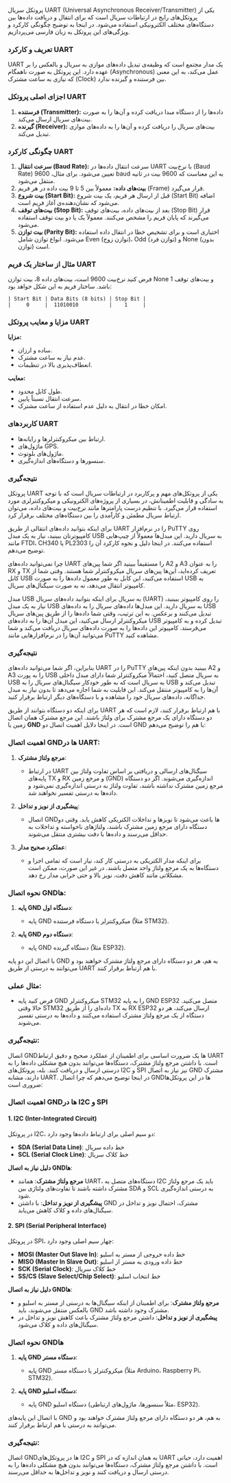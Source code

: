 پروتکل سریال 
UART (Universal Asynchronous Receiver/Transmitter)
 یکی از پروتکل‌های رایج در ارتباطات سریال است که برای انتقال و دریافت داده‌ها بین دستگاه‌های مختلف الکترونیکی استفاده می‌شود. در اینجا به توضیح چگونگی کارکرد و ویژگی‌های این پروتکل به زبان فارسی می‌پردازیم.

### تعریف و کارکرد UART
UART
 یک مدار مجتمع است که وظیفه‌ی تبدیل داده‌های موازی به سریال و بالعکس را بر عهده دارد. این پروتکل به صورت ناهمگام 
 (Asynchronous)
  عمل می‌کند، به این معنی که نیازی به ساعت مشترک 
(Clock)
 بین فرستنده و گیرنده ندارد.

### اجزای اصلی پروتکل UART
1. **فرستنده (Transmitter):** داده‌ها را از دستگاه مبدا دریافت کرده و آن‌ها را به صورت بیت‌های سریال ارسال می‌کند.
2. **گیرنده (Receiver):** بیت‌های سریال را دریافت کرده و آن‌ها را به داده‌های موازی تبدیل می‌کند.

### چگونگی کارکرد UART
1. **سرعت انتقال (Baud Rate):** سرعت انتقال داده‌ها در 
UART
 با نرخ‌بیت 
(Baud Rate) تعیین می‌شود. برای مثال، 9600
 baud
  به این معناست که 
 9600
  بیت در ثانیه منتقل می‌شود.
2. **بیت‌های داده:** 
معمولاً بین 5
 تا 9 
بیت داده در هر فریم 
(Frame)
 قرار می‌گیرد.
3. **بیت شروع (Start Bit):** قبل از ارسال هر فریم، یک بیت شروع 
(Start Bit)
 اضافه می‌شود که نشان‌دهنده‌ی آغاز فریم است.
4. **بیت‌های توقف (Stop Bit):** بعد از بیت‌های داده، بیت‌های توقف 
(Stop Bit)
 قرار می‌گیرند که پایان فریم را مشخص می‌کنند. معمولاً یک یا دو بیت توقف استفاده می‌شود.
5. **بیت توازن (Parity Bit):** اختیاری است و برای تشخیص خطا در انتقال داده استفاده می‌شود. انواع توازن شامل 
Even (توازن زوج)، 
Odd (توازن فرد) و 
None (بدون توازن) است.

### مثال از ساختار یک فریم UART
فرض کنید نرخ‌بیت 
9600 
است، بیت‌های داده 
8،
 بیت توازن 
None 
و بیت‌های توقف 1 باشد. ساختار فریم به این شکل خواهد بود:

```
| Start Bit | Data Bits (8 bits) | Stop Bit |
|     0     |  11010010          |    1     |
```

### مزایا و معایب پروتکل UART
**مزایا:**
- ساده و ارزان.
- عدم نیاز به ساعت مشترک.
- انعطاف‌پذیری بالا در تنظیمات.

**معایب:**
- طول کابل محدود.
- سرعت انتقال نسبتاً پایین.
- امکان خطا در انتقال به دلیل عدم استفاده از ساعت مشترک.

### کاربردهای UART
- ارتباط بین میکروکنترلرها و رایانه‌ها.
- ماژول‌های GPS.
- ماژول‌های بلوتوث.
- سنسورها و دستگاه‌های اندازه‌گیری.

### نتیجه‌گیری
پروتکل 
UART
 یکی از پروتکل‌های مهم و پرکاربرد در ارتباطات سریال است که با توجه به سادگی و قابلیت اطمینانش، در بسیاری از پروژه‌های الکترونیکی و میکروکنترلری مورد استفاده قرار می‌گیرد. با تنظیم درست پارامترها مانند نرخ‌بیت و بیت‌های داده، می‌توان ارتباط سریال مطمئن و کارآمدی را بین دستگاه‌های مختلف برقرار کرد.

برای اینکه بتوانید داده‌های انتقالی از طریق 
UART
 را در نرم‌افزار 
PuTTY
 روی کامپیوترتان ببینید، نیاز به یک مبدل 
USB
 به سریال دارید. این مبدل‌ها معمولاً از چیپ‌هایی مانند 
FTDI، CH340 یا PL2303
 استفاده می‌کنند. در اینجا دلیل و نحوه کارکرد آن را توضیح می‌دهم.

چرا نمی‌توانید داده‌های 
UART
 را مستقیماً ببینید
اگر شما پین‌های 
A2 و A3
 را به عنوان 
RX و TX
 تعریف کرده‌اید، این‌ها پین‌های سریال میکروکنترلر شما هستند. وقتی شما از کابل 
 USB
  استفاده می‌کنید، این کابل به طور معمول داده‌ها را به صورت 
 USB
  به کامپیوتر انتقال می‌دهد، نه به صورت سیگنال‌های سریال.

مبدل 
USB به سریال
برای اینکه بتوانید داده‌های سریال 
(UART)
 را روی کامپیوتر ببینید، نیاز به یک مبدل 
 USB
  به سریال دارید. این مبدل‌ها داده‌های سریال را به داده‌های 
 USB
  تبدیل می‌کنند و برعکس. به این ترتیب، وقتی شما داده‌ها را از طریق پین‌های سریال میکروکنترلر ارسال می‌کنید، این مبدل آن‌ها را به داده‌های 
 USB
  تبدیل کرده و به کامپیوتر می‌فرستد. کامپیوتر این داده‌ها را به صورت داده‌های سریال دریافت می‌کند و شما می‌توانید آن‌ها را در نرم‌افزارهایی مانند 
 PuTTY
  مشاهده کنید.

  ### نتیجه‌گیری
بنابراین، اگر شما می‌توانید داده‌های 
UART
 را در 
 PuTTY
  ببینید بدون اینکه پین‌های 
  A2 و A3 را به پورت 
  USB به سریال متصل کنید، احتمالاً میکروکنترلر شما دارای مبدل داخلی 
  USB به سریال است که به طور خودکار سیگنال‌های سریال را به 
  USB تبدیل می‌کند و آن‌ها را به کامپیوتر منتقل می‌کند. این قابلیت به شما اجازه می‌دهد تا بدون نیاز به مبدل جداگانه، داده‌های سریال خود را مشاهده و با دستگاه‌های دیگر ارتباط برقرار کنید.

  برای اینکه دو دستگاه بتوانند از طریق UART با هم ارتباط برقرار کنند، لازم است که هر دو دستگاه دارای یک مرجع مشترک برای ولتاژ باشند. این مرجع مشترک همان اتصال زمین یا **GND** است. در اینجا دلایل اهمیت اتصال دو GND با هم را توضیح می‌دهم:

### اهمیت اتصال GND‌ها در UART:

1. **مرجع ولتاژ مشترک**:
   - در ارتباط 
   UART
    سیگنال‌های ارسالی و دریافتی بر اساس تفاوت ولتاژ بین پایه‌های 
    TX و RX 
    و مرجع زمین 
    (GND)
     اندازه‌گیری می‌شوند. اگر دو دستگاه مرجع زمین مشترک نداشته باشند، تفاوت ولتاژ به درستی اندازه‌گیری نمی‌شود و داده‌ها به درستی تفسیر نخواهند شد.

2. **پیشگیری از نویز و تداخل**:
   - اتصال GND‌ها باعث می‌شود تا نویزها و تداخلات الکتریکی کاهش یابد. وقتی دو دستگاه دارای مرجع زمین مشترک باشند، ولتاژهای ناخواسته و تداخلات به حداقل می‌رسند و داده‌ها با دقت بیشتری منتقل می‌شوند.

3. **عملکرد صحیح مدار**:
   - برای اینکه مدار الکتریکی به درستی کار کند، نیاز است که تمامی اجزا و دستگاه‌ها به یک مرجع ولتاژ واحد متصل باشند. در غیر این صورت، ممکن است مشکلاتی مانند کاهش دقت، نویز بالا و حتی خرابی مدار رخ دهد.

### نحوه اتصال GND‌ها:

1. **پایه GND دستگاه اول**:
   - پایه GND میکروکنترلر یا دستگاه فرستنده (مثلاً STM32).

2. **پایه GND دستگاه دوم**:
   - پایه GND دستگاه گیرنده (مثلاً ESP32).

با اتصال این دو پایه GND به هم، هر دو دستگاه دارای مرجع ولتاژ مشترک خواهند بود و می‌توانند به درستی از طریق UART با هم ارتباط برقرار کنند.

### مثال عملی:

- فرض کنید پایه GND میکروکنترلر STM32 را به پایه GND ESP32 متصل می‌کنید. حالا وقتی STM32 داده‌ای را از طریق TX به RX ESP32 ارسال می‌کند، هر دو دستگاه از یک مرجع ولتاژ مشترک استفاده می‌کنند و داده‌ها به درستی تفسیر می‌شوند.

### نتیجه‌گیری:

اتصال GND‌ها یک ضرورت اساسی برای اطمینان از عملکرد صحیح و دقیق ارتباط UART است. با داشتن مرجع ولتاژ مشترک، دستگاه‌ها می‌توانند بدون هیچ مشکلی داده‌ها را به درستی ارسال و دریافت کنند.
بله، پروتکل‌های I2C و SPI نیز نیاز به اتصال GND مشترک دارند، مشابه UART. در اینجا توضیح می‌دهم که چرا اتصال GND‌ها در این پروتکل‌ها ضروری است:

### اهمیت اتصال GND‌ها در I2C و SPI

#### 1. **I2C (Inter-Integrated Circuit)**

در پروتکل I2C، دو سیم اصلی برای ارتباط داده‌ها وجود دارد:
- **SDA (Serial Data Line)**: خط داده سریال
- **SCL (Serial Clock Line)**: خط کلاک سریال

**دلیل نیاز به اتصال GND‌ها**:
- **مرجع ولتاژ مشترک**: همانند UART، دستگاه‌های متصل به I2C باید یک مرجع ولتاژ مشترک داشته باشند تا تفاوت‌های ولتاژی بین SDA و SCL به درستی اندازه‌گیری شود.
- **پیشگیری از نویز و تداخل**: با داشتن GND مشترک، احتمال نویز و تداخل در سیگنال‌های داده و کلاک کاهش می‌یابد.

#### 2. **SPI (Serial Peripheral Interface)**

در پروتکل SPI، چهار سیم اصلی وجود دارد:
- **MOSI (Master Out Slave In)**: خط داده خروجی از مستر به اسلیو
- **MISO (Master In Slave Out)**: خط داده ورودی به مستر از اسلیو
- **SCK (Serial Clock)**: خط کلاک سریال
- **SS/CS (Slave Select/Chip Select)**: خط انتخاب اسلیو

**دلیل نیاز به اتصال GND‌ها**:
- **مرجع ولتاژ مشترک**: برای اطمینان از اینکه سیگنال‌ها به درستی از مستر به اسلیو و بالعکس منتقل می‌شوند، باید GND مشترک وجود داشته باشد.
- **پیشگیری از نویز و تداخل**: داشتن مرجع ولتاژ مشترک باعث کاهش نویز و تداخل در سیگنال‌های داده و کلاک می‌شود.

### نحوه اتصال GND‌ها

1. **پایه GND دستگاه مستر**:
   - پایه GND میکروکنترلر یا دستگاه مستر (مثلاً Arduino، Raspberry Pi، STM32).

2. **پایه GND دستگاه اسلیو**:
   - پایه GND دستگاه اسلیو (مثلاً سنسورها، ماژول‌های ارتباطی، ESP32).

با اتصال این پایه‌های GND به هم، هر دو دستگاه دارای مرجع ولتاژ مشترک خواهند بود و می‌توانند به درستی با هم ارتباط برقرار کنند.

### نتیجه‌گیری:

اتصال GND‌ها در پروتکل‌های I2C و SPI به همان اندازه که در UART اهمیت دارد، حیاتی است. با داشتن مرجع ولتاژ مشترک، دستگاه‌ها می‌توانند بدون هیچ مشکلی داده‌ها را به درستی ارسال و دریافت کنند و نویز و تداخل‌ها به حداقل می‌رسند.